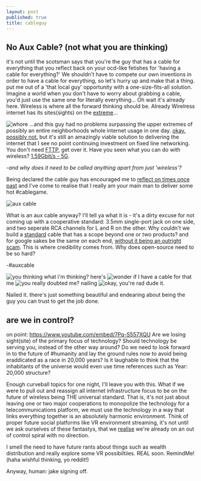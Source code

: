 ```yaml
---
layout: post
published: true
title: cableguy
---
```

## No Aux Cable? (not what you are thinking)
 
it's not until the scotsman says that you're the guy that has a cable for everything that you reflect back on your ocd-like fetishes for 'having a cable for everything?' We shouldn't have to compete our own inventions in order to have a cable for everything, so let's hurry up and make that a thing. put me out of a 'that local guy' opportunity with a one-size-fits-all solution. Imagine a world when you don't have to worry about grabbing a cable, you'd just use the same one for literally everything... Oh wait it's already here. Wireless is where all the forward thinking should be. Already Wirelress internet has its sites(sights) on the [extreme](http://www.gizmodo.com.au/2015/09/telstras-new-4gx-device-will-see-you-browsing-at-up-to-600mbps/)...
 
![whore](http://imgur.com/xOiUlbTm.png)
...and this guy had no problems surpassing the upper extremes of possibly an entire neighborhoods whole internet usage in one day. [okay, possibly not.](http://www.smh.com.au/digital-life/digital-life-news/guzzling-data-australian-internet-downloads-explode-20150401-1mcqgq.html) but it's still an amazingly viable solution to delivering the internet that I see no point continuing investment on fixed line networking. You don't need [FTTP](http://blog.jxeeno.com/fttp-rollout-comes-to-an-end/), get over it. Have you seen what you can do with wireless? [1.59Gbit/s - 5G](http://phys.org/news/2016-03-world-5g-wireless-spectrum-efficiency.html).
 
*-and why does it need to be called anything apart from just 'wireless'?*
 
 

 
Being declared the cable guy has encouraged me to [reflect on times once past](http://jakesbits.tictail.com/) and I've come to realise that I really am your main man to deliver some hot #cablegame.
 
![aux cable](../images/P_20160418_000aux.jpg)
 
What is an aux cable anyway? I'll tell ya what it is - it's a dirty excuse for not coming up with a cooperative standard: 3.5mm single-port jack on one side, and two seperate RCA channels for L and R on the other. Why couldn't we build a [standard](https://en.wikipedia.org/wiki/Standard) cable that has a scope beyond one or two products? and for google sakes be the same on each end, [without it being an outright scam](http://www.apple.com/au/shop/product/MD861ZM/A/apple-thunderbolt-cable-2m-white). This is where credibility comes from. Why does open-source need to be so hard?
 
 -#auxcable
 
![you thinking what i'm thinking?](../images/P_20160418_000509.jpg)
here's
![wonder if I have a cable for that](../images/P_20160418_000625.jpg)
me
![you really doubted me?](../images/P_20160418_000439.jpg)
nailing
![okay, you're rad dude](../images/P_20160418_000419.jpg)
it.
 
Nailed it. there's just something beautiful and endearing about being the guy you can trust to get the job done.
 
## are we in control?
on point: https://www.youtube.com/embed/7Pq-S557XQU Are we losing sight(site) of the primary focus of technology? Should technology be serving you, instead of the other way around? Do we need to look forward in to the future of #humanity and lay the ground rules now to avoid being eraddicated as a race in 20,000 years? Is it laughable to think that the inhabitants of the universe would even use time references such as Year: 20,000 structure?

Enough curveball topics for one night, I'll leave you with this.
What if we were to pull out and reassign all internet infrastructure focus to be on the future of wireless being THE universal standard. That is, it's not just about leaving one or two major cooperations to monopolize the technology for a telecommunications platform, we must use the technology in a way that links everything together is an absolutely harmonic environment. Think of proper future social platforms like VR environment streaming, it's not until we ask ourselves of these fantastys, that we [realise](http://www.internetlivestats.com/internet-users/) we're already on an out of control spiral with no direction. 
 
 I smell the need to have future rants about things such as wealth distribution and really explore some VR possibiltiies. REAL soon. RemindMe!  (haha wishful thinking, yo reddit!)
 
Anyway,
human: jake signing off.
